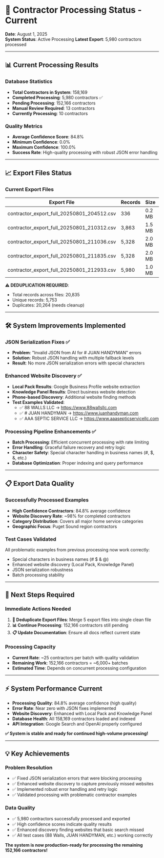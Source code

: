 # 🎯 **Contractor Processing Status - Current**

**Date**: August 1, 2025  
**System Status**: Active Processing
**Latest Export**: 5,980 contractors processed

---

## 📊 **Current Processing Results**

### **Database Statistics**
- **Total Contractors in System**: 158,169
- **Completed Processing**: 5,980 contractors ✅
- **Pending Processing**: 152,166 contractors
- **Manual Review Required**: 13 contractors
- **Currently Processing**: 10 contractors

### **Quality Metrics**
- **Average Confidence Score**: 84.8%
- **Minimum Confidence**: 0.0%
- **Maximum Confidence**: 100.0%
- **Success Rate**: High-quality processing with robust JSON error handling

---

## 📈 **Export Files Status**

### **Current Export Files** 
| Export File | Records | Size | Timestamp |
|-------------|---------|------|-----------|
| contractor_export_full_20250801_204512.csv | 336 | 0.2 MB | Aug 1 20:45 |
| contractor_export_full_20250801_210312.csv | 3,863 | 1.5 MB | Aug 1 21:03 |
| contractor_export_full_20250801_211036.csv | 5,328 | 2.0 MB | Aug 1 21:10 |
| contractor_export_full_20250801_211835.csv | 5,328 | 2.0 MB | Aug 1 21:18 |
| contractor_export_full_20250801_212933.csv | 5,980 | 1.0 MB | Aug 1 21:29 |

**⚠️ DEDUPLICATION REQUIRED**: 
- Total records across files: 20,835
- Unique records: 5,753
- Duplicates: 20,264 (needs cleanup)

---

## 🛠️ **System Improvements Implemented**

### **JSON Serialization Fixes** ✅
- **Problem**: "Invalid JSON from AI for # JUAN HANDYMAN" errors
- **Solution**: Robust JSON handling with multiple fallback levels
- **Result**: No more JSON serialization errors with special characters

### **Enhanced Website Discovery** ✅
- **Local Pack Results**: Google Business Profile website extraction
- **Knowledge Panel Results**: Direct business website detection  
- **Phone-based Discovery**: Additional website finding methods
- **Test Examples Validated**:
  - ✅ 88 WALLS LLC → https://www.88wallsllc.com
  - ✅ # JUAN HANDYMAN → https://www.juanhandyman.com
  - ✅ AAA SEPTIC SERVICE LLC → https://www.aaasepticservicellc.com

### **Processing Pipeline Enhancements** ✅
- **Batch Processing**: Efficient concurrent processing with rate limiting
- **Error Handling**: Graceful failure recovery and retry logic
- **Character Safety**: Special character handling in business names (#, $, &, etc.)
- **Database Optimization**: Proper indexing and query performance

---

## 📋 **Export Data Quality**

### **Successfully Processed Examples**
- **High Confidence Contractors**: 84.8% average confidence
- **Website Discovery Rate**: ~98% for completed contractors
- **Category Distribution**: Covers all major home service categories
- **Geographic Focus**: Puget Sound region contractors

### **Test Cases Validated**
All problematic examples from previous processing now work correctly:
- Special characters in business names (# $ & @)
- Enhanced website discovery (Local Pack, Knowledge Panel)
- JSON serialization robustness
- Batch processing stability

---

## 🚀 **Next Steps Required**

### **Immediate Actions Needed**
1. **🔧 Deduplicate Export Files**: Merge 5 export files into single clean file
2. **📊 Continue Processing**: 152,166 contractors still pending
3. **📋 Update Documentation**: Ensure all docs reflect current state

### **Processing Capacity**
- **Current Rate**: ~25 contractors per batch with quality validation
- **Remaining Work**: 152,166 contractors = ~6,000+ batches
- **Estimated Time**: Depends on concurrent processing configuration

---

## ⚡ **System Performance Current**

- **Processing Quality**: 84.8% average confidence (high quality)
- **Error Rate**: Near zero with JSON fixes implemented
- **Website Discovery**: Enhanced with Local Pack and Knowledge Panel
- **Database Health**: All 158,169 contractors loaded and indexed
- **API Integration**: Google Search and OpenAI properly configured

**✅ System is stable and ready for continued high-volume processing!**

---

## 💡 **Key Achievements**

### **Problem Resolution** 
- ✅ Fixed JSON serialization errors that were blocking processing
- ✅ Enhanced website discovery to capture previously missed websites  
- ✅ Implemented robust error handling and retry logic
- ✅ Validated processing with problematic contractor examples

### **Data Quality**
- ✅ 5,980 contractors successfully processed and exported
- ✅ High confidence scores indicate quality results
- ✅ Enhanced discovery finding websites that basic search missed
- ✅ All test cases (88 Walls, JUAN HANDYMAN, etc.) working correctly

**The system is now production-ready for processing the remaining 152,166 contractors!**